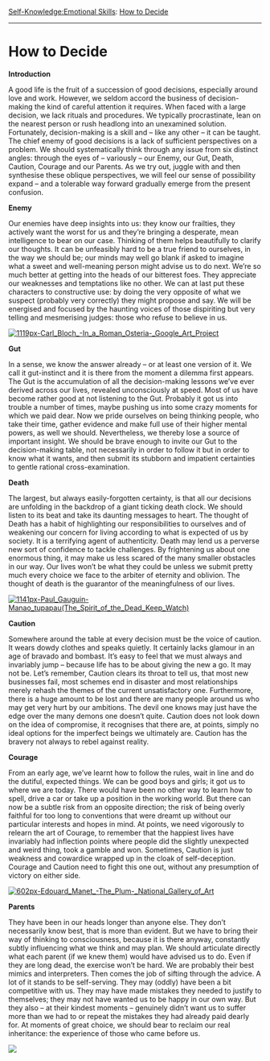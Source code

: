 [Self-Knowledge:](https://www.theschooloflife.com/thebookoflife/category/self-knowledge/)[Emotional Skills](https://www.theschooloflife.com/thebookoflife/category/self-knowledge/emotional-skills/): [How to Decide](https://www.theschooloflife.com/thebookoflife/how-to-decide/)

* * *

# How to Decide

**Introduction**

A good life is the fruit of a succession of good decisions, especially around love and work. However, we seldom accord the business of decision-making the kind of careful attention it requires. When faced with a large decision, we lack rituals and procedures. We typically procrastinate, lean on the nearest person or rush headlong into an unexamined solution. Fortunately, decision-making is a skill and – like any other – it can be taught. The chief enemy of good decisions is a lack of sufficient perspectives on a problem. We should systematically think through any issue from six distinct angles: through the eyes of – variously – our Enemy, our Gut, Death, Caution, Courage and our Parents. As we try out, juggle with and then synthesise these oblique perspectives, we will feel our sense of possibility expand – and a tolerable way forward gradually emerge from the present confusion.

**Enemy**

Our enemies have deep insights into us: they know our frailties, they actively want the worst for us and they’re bringing a desperate, mean intelligence to bear on our case. Thinking of them helps beautifully to clarify our thoughts. It can be unfeasibly hard to be a true friend to ourselves, in the way we should be; our minds may well go blank if asked to imagine what a sweet and well-meaning person might advise us to do next. We’re so much better at getting into the heads of our bitterest foes. They appreciate our weaknesses and temptations like no other. We can at last put these characters to constructive use: by doing the very opposite of what we suspect (probably very correctly) they might propose and say. We will be energised and focused by the haunting voices of those dispiriting but very telling and mesmerising judges: those who refuse to believe in us.

[![1119px-Carl_Bloch_-_In_a_Roman_Osteria_-_Google_Art_Project](https://www.theschooloflife.com/thebookoflife/wp-content/uploads/2017/02/1119px-Carl_Bloch_-_In_a_Roman_Osteria_-_Google_Art_Project.jpg)](http://www.thebookoflife.org/wp-content/uploads/2017/02/1119px-Carl_Bloch_-_In_a_Roman_Osteria_-_Google_Art_Project.jpg)

**Gut**

In a sense, we know the answer already – or at least one version of it. We call it gut-instinct and it is there from the moment a dilemma first appears. The Gut is the accumulation of all the decision-making lessons we’ve ever derived across our lives, revealed unconsciously at speed. Most of us have become rather good at not listening to the Gut. Probably it got us into trouble a number of times, maybe pushing us into some crazy moments for which we paid dear. Now we pride ourselves on being thinking people, who take their time, gather evidence and make full use of their higher mental powers, as well we should. Nevertheless, we thereby lose a source of important insight. We should be brave enough to invite our Gut to the decision-making table, not necessarily in order to follow it but in order to know what it wants, and then submit its stubborn and impatient certainties to gentle rational cross-examination.

**Death**

The largest, but always easily-forgotten certainty, is that all our decisions are unfolding in the backdrop of a giant ticking death clock. We should listen to its beat and take its daunting messages to heart. The thought of Death has a habit of highlighting our responsibilities to ourselves and of weakening our concern for living according to what is expected of us by society. It is a terrifying agent of authenticity. Death may lend us a perverse new sort of confidence to tackle challenges. By frightening us about one enormous thing, it may make us less scared of the many smaller obstacles in our way. Our lives won’t be what they could be unless we submit pretty much every choice we face to the arbiter of eternity and oblivion. The thought of death is the guarantor of the meaningfulness of our lives.

[![1141px-Paul_Gauguin-_Manao_tupapau_(The_Spirit_of_the_Dead_Keep_Watch)](https://www.theschooloflife.com/thebookoflife/wp-content/uploads/2017/02/1141px-Paul_Gauguin-_Manao_tupapau_The_Spirit_of_the_Dead_Keep_Watch.jpg)](http://www.thebookoflife.org/wp-content/uploads/2017/02/1141px-Paul_Gauguin-_Manao_tupapau_The_Spirit_of_the_Dead_Keep_Watch.jpg)

**Caution**

Somewhere around the table at every decision must be the voice of caution. It wears dowdy clothes and speaks quietly. It certainly lacks glamour in an age of bravado and bombast. It’s easy to feel that we must always and invariably jump – because life has to be about giving the new a go. It may not be. Let’s remember, Caution clears its throat to tell us, that most new businesses fail, most schemes end in disaster and most relationships merely rehash the themes of the current unsatisfactory one. Furthermore, there is a huge amount to be lost and there are many people around us who may get very hurt by our ambitions. The devil one knows may just have the edge over the many demons one doesn’t quite. Caution does not look down on the idea of compromise, it recognises that there are, at points, simply no ideal options for the imperfect beings we ultimately are. Caution has the bravery not always to rebel against reality.

**Courage**

From an early age, we’ve learnt how to follow the rules, wait in line and do the dutiful, expected things. We can be good boys and girls; it got us to where we are today. There would have been no other way to learn how to spell, drive a car or take up a position in the working world. But there can now be a subtle risk from an opposite direction; the risk of being overly faithful for too long to conventions that were dreamt up without our particular interests and hopes in mind. At points, we need vigorously to relearn the art of Courage, to remember that the happiest lives have invariably had inflection points where people did the slightly unexpected and weird thing, took a gamble and won. Sometimes, Caution is just weakness and cowardice wrapped up in the cloak of self-deception. Courage and Caution need to fight this one out, without any presumption of victory on either side.

[![602px-Edouard_Manet_-_The_Plum_-_National_Gallery_of_Art](https://www.theschooloflife.com/thebookoflife/wp-content/uploads/2017/02/602px-Edouard_Manet_-_The_Plum_-_National_Gallery_of_Art.jpg)](http://www.thebookoflife.org/wp-content/uploads/2017/02/602px-Edouard_Manet_-_The_Plum_-_National_Gallery_of_Art.jpg)

**Parents**

They have been in our heads longer than anyone else. They don’t necessarily know best, that is more than evident. But we have to bring their way of thinking to consciousness, because it is there anyway, constantly subtly influencing what we think and may plan. We should articulate directly what each parent (if we knew them) would have advised us to do. Even if they are long dead, the exercise won’t be hard. We are probably their best mimics and interpreters. Then comes the job of sifting through the advice. A lot of it stands to be self-serving. They may (oddly) have been a bit competitive with us. They may have made mistakes they needed to justify to themselves; they may not have wanted us to be happy in our own way. But they also – at their kindest moments – genuinely didn’t want us to suffer more than we had to or repeat the mistakes they had already paid dearly for. At moments of great choice, we should bear to reclaim our real inheritance: the experience of those who came before us.

[![](https://img.youtube.com/vi/okdsAZUTJ94/0.jpg)](https://www.youtube.com/embed/okdsAZUTJ94 '')
